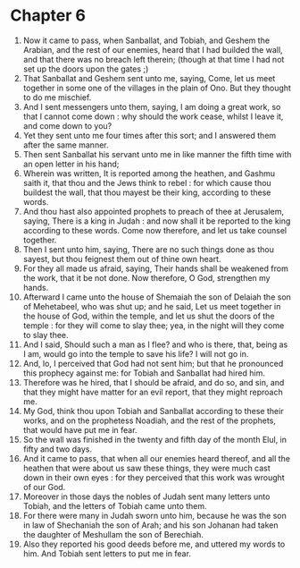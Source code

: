 # Chapter 6

1. Now it came to pass, when Sanballat, and Tobiah, and Geshem the Arabian, and the rest of our enemies, heard that I had builded the wall, and that there was no breach left therein; (though at that time I had not set up the doors upon the gates ;)
2. That Sanballat and Geshem sent unto me, saying, Come, let us meet together in some one of the villages in the plain of Ono. But they thought to do me mischief.
3. And I sent messengers unto them, saying, I am doing a great work, so that I cannot come down : why should the work cease, whilst I leave it, and come down to you?
4. Yet they sent unto me four times after this sort; and I answered them after the same manner.
5. Then sent Sanballat his servant unto me in like manner the fifth time with an open letter in his hand;
6. Wherein was written, It is reported among the heathen, and Gashmu saith it, that thou and the Jews think to rebel : for which cause thou buildest the wall, that thou mayest be their king, according to these words.
7. And thou hast also appointed prophets to preach of thee at Jerusalem, saying, There is a king in Judah : and now shall it be reported to the king according to these words. Come now therefore, and let us take counsel together.
8. Then I sent unto him, saying, There are no such things done as thou sayest, but thou feignest them out of thine own heart.
9. For they all made us afraid, saying, Their hands shall be weakened from the work, that it be not done. Now therefore, O God, strengthen my hands.
10. Afterward I came unto the house of Shemaiah the son of Delaiah the son of Mehetabeel, who was shut up; and he said, Let us meet together in the house of God, within the temple, and let us shut the doors of the temple : for they will come to slay thee; yea, in the night will they come to slay thee.
11. And I said, Should such a man as I flee? and who is there, that, being as I am, would go into the temple to save his life? I will not go in.
12. And, lo, I perceived that God had not sent him; but that he pronounced this prophecy against me: for Tobiah and Sanballat had hired him.
13. Therefore was he hired, that I should be afraid, and do so, and sin, and that they might have matter for an evil report, that they might reproach me.
14. My God, think thou upon Tobiah and Sanballat according to these their works, and on the prophetess Noadiah, and the rest of the prophets, that would have put me in fear.
15. So the wall was finished in the twenty and fifth day of the month Elul, in fifty and two days.
16. And it came to pass, that when all our enemies heard thereof, and all the heathen that were about us saw these things, they were much cast down in their own eyes : for they perceived that this work was wrought of our God.
17. Moreover in those days the nobles of Judah sent many letters unto Tobiah, and the letters of Tobiah came unto them.
18. For there were many in Judah sworn unto him, because he was the son in law of Shechaniah the son of Arah; and his son Johanan had taken the daughter of Meshullam the son of Berechiah.
19. Also they reported his good deeds before me, and uttered my words to him. And Tobiah sent letters to put me in fear.

